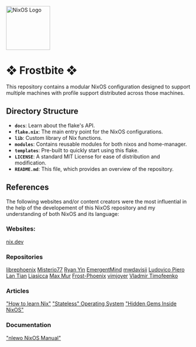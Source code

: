 <div>
  <img alt="NixOS Logo" src="https://github.com/NixOS/nixos-artwork/blob/master/logo/nix-snowflake-colours.svg" width="120px"/>
  <h1>❖ Frostbite ❖</h1>
</div>

This repository contains a modular NixOS configuration designed to support multiple machines with profile support distributed across those machines.

## Directory Structure

- **`docs`**: Learn about the flake's API.
- **`flake.nix`**: The main entry point for the NixOS configurations.
- **`lib`**: Custom library of Nix functions.
- **`modules`**: Contains reusable modules for both nixos and home-manager.
- **`templates`**: Pre-built to quickly start using this flake.
- **`LICENSE`**: A standard MIT License for ease of distribution and modification.
- **`README.md`**: This file, which provides an overview of the repository.

## References

The following websites and/or content creators were the most influential in the help of the developement of this NixOS repository and my understanding of both NixOS and its language:

### Websites:

[nix.dev](https://nix.dev/tutorials/nix-language)

### Repositories

[librephoenix](https://github.com/librephoenix/nixos-config)
[Misterio77](https://github.com/Misterio77/nix-config)
[Ryan Yin](https://github.com/ryan4yin/nix-config)
[EmergentMind](https://github.com/EmergentMind/nix-config)
[mwdavisii](https://github.com/mwdavisii/nyx/tree/main)
[Ludovico Piero](https://github.com/LudovicoPiero/dotfiles)
[Lan Tian](https://github.com/xddxdd/nixos-config)
[Liasicca](https://codeberg.org/Liassica/nixos-config)
[Max Mur](https://github.com/TheMaxMur/NixOS-Configuration)
[Frost-Phoenix](https://github.com/Frost-Phoenix/nixos-config)
[vimjoyer](https://github.com/vimjoyer/nixconf)
[Vladmir Timofeenko](https://github.com/VTimofeenko/monorepo-machine-config)

### Articles

["How to learn Nix"](https://ianthehenry.com/posts/how-to-learn-nix/introduction/)
["Stateless" Operating System](https://lantian.pub/en/article/modify-computer/nixos-impermanence.lantian/)
["Hidden Gems Inside NixOS"](https://kokada.dev/blog/an-unordered-list-of-hidden-gems-inside-nixos/)

### Documentation

["nlewo NixOS Manual"](https://nlewo.github.io/nixos-manual-sphinx/index.html)
